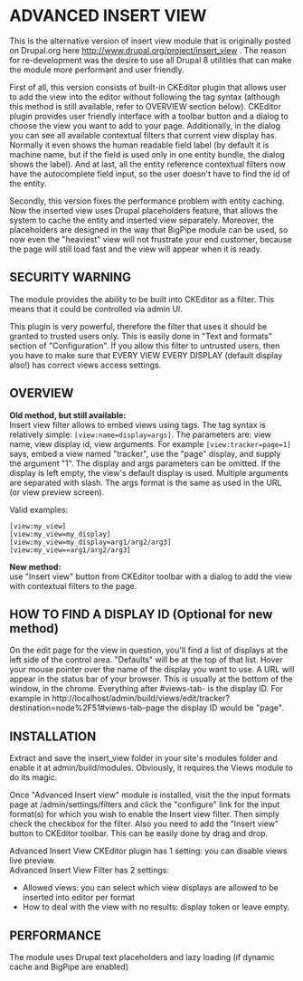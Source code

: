 ADVANCED INSERT VIEW
=======================
This is the alternative version of insert view module that is originally posted on Drupal.org here http://www.drupal.org/project/insert_view . The reason for re-development was the desire to use all Drupal 8 utilities that can make the module more performant and user friendly.

First of all, this version consists of built-in CKEditor plugin that allows user to add the view into the editor without following the tag syntax (although this method is still available, refer to OVERVIEW section below). CKEditor plugin provides user friendly interface with a toolbar button and a dialog to choose the view you want to add to your page. Additionally, in the dialog you can see all available contextual filters that current view display has. Normally it even shows the human readable field label (by default it is machine name, but if the field is used only in one entity bundle, the dialog shows the label). And at last, all the entity reference contextual filters now have the autocomplete field input, so the user doesn't have to find the id of the entity.

Secondly, this version fixes the performance problem with entity caching. Now the inserted view uses Drupal placeholders feature, that allows the system to cache the entity and inserted view separately. Moreover, the placeholders are designed in the way that BigPipe module can be used, so now even the "heaviest" view will not frustrate your end customer, because the page will still load fast and the view will appear when it is ready.

SECURITY WARNING
----------------
The module provides the ability to be built into CKEditor as a filter. This means
that it could be controlled via admin UI.

This plugin is very powerful, therefore the filter that uses it should be granted to trusted users only.
This is easily done in "Text and formats" section of "Configuration".
If you allow this filter to untrusted users, then you have to make sure that
EVERY VIEW EVERY DISPLAY (default display also!) has correct views access
settings.

OVERVIEW
--------
**Old method, but still available:**  
Insert view filter allows to embed views using tags. The tag syntax is
relatively simple: `[view:name=display=args]`. The parameters are: view name, view
display id, view arguments. For example `[view:tracker=page=1]` says, embed a view
named "tracker", use the "page" display, and supply the argument "1". The
display and args parameters can be omitted. If the display is left empty, the
view's default display is used. Multiple arguments are separated with slash. The
args format is the same as used in the URL (or view preview screen).

Valid examples:

`[view:my_view]`  
`[view:my_view=my_display]`  
`[view:my_view=my_display=arg1/arg2/arg3]`   
`[view:my_view==arg1/arg2/arg3]`  

**New method:**  
use "Insert view" button from CKEditor toolbar with a dialog to add the view with contextual filters to the page.

HOW TO FIND A DISPLAY ID (Optional for new method)
------------------------
On the edit page for the view in question, you'll find a list of displays at the
left side of the control area. "Defaults" will be at the top of that list. Hover
your mouse pointer over the name of the display you want to use. A URL will
appear in the status bar of your browser.  This is usually at the bottom of the
window, in the chrome. Everything after #views-tab- is the display ID. For
example in http://localhost/admin/build/views/edit/tracker?destination=node%2F51#views-tab-page
the display ID would be "page".

INSTALLATION
------------
Extract and save the insert_view folder in your site's modules folder and enable
it at admin/build/modules. Obviously, it requires the Views module to do its
magic.

Once "Advanced Insert view" module is installed, visit the the input formats page at
/admin/settings/filters and click the "configure" link for the input format(s)
for which you wish to enable the Insert view filter. Then simply check the
checkbox for the filter. Also you need to add the "Insert view" button to CKEditor toolbar. This can be
easily done by drag and drop. 

Advanced Insert View CKEditor plugin has 1 setting: you can disable views live preview.  
Advanced Insert View Filter has 2 settings:
- Allowed views: you can select which view displays are allowed to be inserted into editor per format
- How to deal with the view with no results: display token or leave empty.

PERFORMANCE
-----------
The module uses Drupal text placeholders and lazy loading (if dynamic cache and BigPipe are enabled)
